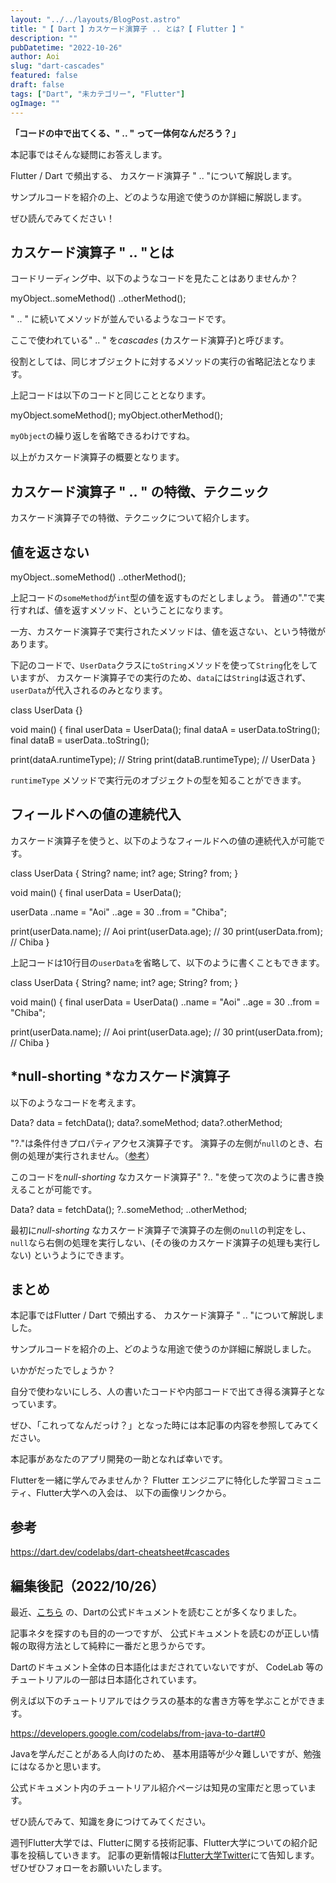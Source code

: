 ```yaml
---
layout: "../../layouts/BlogPost.astro"
title: "【 Dart 】カスケード演算子 .. とは?【 Flutter 】"
description: ""
pubDatetime: "2022-10-26"
author: Aoi
slug: "dart-cascades"
featured: false
draft: false
tags: ["Dart", "未カテゴリー", "Flutter"]
ogImage: ""
---
```


**「コードの中で出てくる、" .. " って一体何なんだろう？」**

本記事ではそんな疑問にお答えします。

Flutter / Dart で頻出する、 カスケード演算子 " .. "について解説します。

サンプルコードを紹介の上、どのような用途で使うのか詳細に解説します。

ぜひ読んでみてください！

## カスケード演算子 " .. "とは

コードリーディング中、以下のようなコードを見たことはありませんか？

myObject..someMethod()
        ..otherMethod();

" .. " に続いてメソッドが並んでいるようなコードです。

ここで使われている" .. " を*cascades* (カスケード演算子)と呼びます。

役割としては、同じオブジェクトに対するメソッドの実行の省略記法となります。

上記コードは以下のコードと同じこととなります。

myObject.someMethod();
myObject.otherMethod();

`myObject`の繰り返しを省略できるわけですね。

以上がカスケード演算子の概要となります。

## カスケード演算子 " .. " の特徴、テクニック

カスケード演算子での特徴、テクニックについて紹介します。

## 値を返さない

myObject..someMethod()
        ..otherMethod();

上記コードの`someMethod`が`int`型の値を返すものだとしましょう。
普通の"."で実行すれば、値を返すメソッド、ということになります。

一方、カスケード演算子で実行されたメソッドは、値を返さない、という特徴があります。

下記のコードで、`UserData`クラスに`toString`メソッドを使って`String`化をしていますが、
カスケード演算子での実行のため、`data`には`String`は返されず、
`userData`が代入されるのみとなります。

class UserData {}

void main() {
  final userData = UserData();
  final dataA = userData.toString();
  final dataB = userData..toString();

  print(dataA.runtimeType); // String
  print(dataB.runtimeType); // UserData
}

`runtimeType` メソッドで実行元のオブジェクトの型を知ることができます。

## フィールドへの値の連続代入

カスケード演算子を使うと、以下のようなフィールドへの値の連続代入が可能です。

class UserData {
  String? name;
  int? age;
  String? from;
}

void main() {
  final userData = UserData();

  userData
    ..name = "Aoi"
    ..age = 30
    ..from = "Chiba";

  print(userData.name); // Aoi
  print(userData.age); // 30
  print(userData.from); // Chiba
}

上記コードは10行目の`userData`を省略して、以下のように書くこともできます。

class UserData {
  String? name;
  int? age;
  String? from;
}

void main() {
  final userData = UserData()
    ..name = "Aoi"
    ..age = 30
    ..from = "Chiba";

  print(userData.name); // Aoi
  print(userData.age); // 30
  print(userData.from); // Chiba
}

## *null-shorting *なカスケード演算子

以下のようなコードを考えます。

Data? data = fetchData();
data?.someMethod;
data?.otherMethod;

"?."は条件付きプロパティアクセス演算子です。
演算子の左側が`null`のとき、右側の処理が実行されません。（[参考](https://dart.dev/codelabs/dart-cheatsheet#conditional-property-access)）

このコードを*null-shorting* なカスケード演算子" ?.. "を使って次のように書き換えることが可能です。

Data? data = fetchData();
  ?..someMethod;
  ..otherMethod;

最初に*null-shorting* なカスケード演算子で演算子の左側の`null`の判定をし、
`null`なら右側の処理を実行しない、(その後のカスケード演算子の処理も実行しない)
というようにできます。

## まとめ

本記事ではFlutter / Dart で頻出する、 カスケード演算子 " .. "について解説しました。

サンプルコードを紹介の上、どのような用途で使うのか詳細に解説しました。

いかがだったでしょうか？

自分で使わないにしろ、人の書いたコードや内部コードで出てき得る演算子となっています。

ぜひ、「これってなんだっけ？」となった時には本記事の内容を参照してみてください。

本記事があなたのアプリ開発の一助となれば幸いです。

Flutterを一緒に学んでみませんか？
Flutter エンジニアに特化した学習コミュニティ、Flutter大学への入会は、
以下の画像リンクから。

## 参考

https://dart.dev/codelabs/dart-cheatsheet#cascades

## 編集後記（2022/10/26）

最近、[こちら](https://dart.dev/) の、Dartの公式ドキュメントを読むことが多くなりました。

記事ネタを探すのも目的の一つですが、
公式ドキュメントを読むのが正しい情報の取得方法として純粋に一番だと思うからです。

Dartのドキュメント全体の日本語化はまだされていないですが、
CodeLab 等のチュートリアルの一部は日本語化されています。

例えば以下のチュートリアルではクラスの基本的な書き方等を学ぶことができます。

https://developers.google.com/codelabs/from-java-to-dart#0

Javaを学んだことがある人向けのため、
基本用語等が少々難しいですが、勉強にはなるかと思います。

公式ドキュメント内のチュートリアル紹介ページは知見の宝庫だと思っています。

ぜひ読んでみて、知識を身につけてみてください。

週刊Flutter大学では、Flutterに関する技術記事、Flutter大学についての紹介記事を投稿していきます。
記事の更新情報は[Flutter大学Twitter](https://twitter.com/FlutterUniv)にて告知します。
ぜひぜひフォローをお願いいたします。